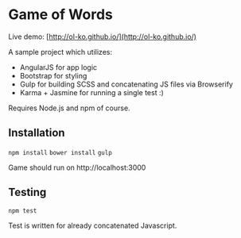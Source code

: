 # Game of Words

Live demo: [http://ol-ko.github.io/](http://ol-ko.github.io/)

A sample project which utilizes:
- AngularJS for app logic
- Bootstrap for styling
- Gulp for building SCSS and concatenating JS files via Browserify
- Karma + Jasmine for running a single test :)

Requires Node.js and npm of course.

## Installation

```npm install```
```bower install```
```gulp```

Game should run on http://localhost:3000

## Testing

```npm test```

Test is written for already concatenated Javascript.